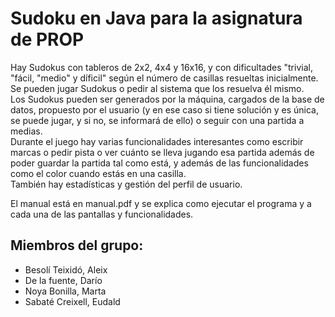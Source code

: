 # Sudoku en Java para la asignatura de PROP

Hay Sudokus con tableros de 2x2, 4x4 y 16x16, y con dificultades "trivial, "fácil, "medio" y díficil" según el número de casillas resueltas inicialmente.  
Se pueden jugar Sudokus o pedir al sistema que los resuelva él mismo.  
Los Sudokus pueden ser generados por la máquina, cargados de la base de datos, propuesto por el usuario (y en ese caso si tiene solución y es única, se puede jugar, y si no, se informará de ello) o seguir con una partida a medias.  
Durante el juego hay varias funcionalidades interesantes como escribir marcas o pedir pista o ver cuánto se lleva jugando esa partida además de poder guardar la partida tal como está, y además de las funcionalidades como el color cuando estás en una casilla.  
También hay estadísticas y gestión del perfil de usuario.  

El manual está en manual.pdf y se explica como ejecutar el programa y a cada una de las pantallas y funcionalidades.  

## Miembros del grupo:
- Besolí Teixidó, Aleix  
- De la fuente, Darío  
- Noya Bonilla, Marta  
- Sabaté Creixell, Eudald  
